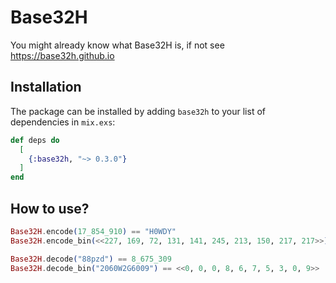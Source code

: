 # Base32H

You might already know what Base32H is, if not see https://base32h.github.io

## Installation

The package can be installed by adding `base32h` to your list of dependencies in `mix.exs`:

```elixir
def deps do
  [
    {:base32h, "~> 0.3.0"}
  ]
end
```

## How to use?

```elixir
Base32H.encode(17_854_910) == "H0WDY"
Base32H.encode_bin(<<227, 169, 72, 131, 141, 245, 213, 150, 217, 217>>) == "WELLH0WDYPARDNER"

Base32H.decode("88pzd") == 8_675_309
Base32H.decode_bin("2060W2G6009") == <<0, 0, 0, 8, 6, 7, 5, 3, 0, 9>>
```
